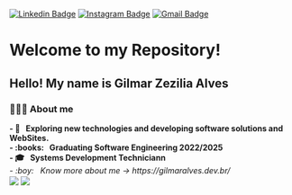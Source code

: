 [![Linkedin Badge](https://img.shields.io/badge/-Linkedin-blue?style=flat-square&logo=Linkedin&logoColor=white&link=https://www.linkedin.com/in/gilmar-zezilia-alves-336610182/)](https://www.linkedin.com/in/gilmar-zezilia-alves-336610182/)
[![Instagram Badge](https://img.shields.io/badge/-Instagram-a43b9d?style=flat-square&logo=Instagram&logoColor=white&link=https://www.instagram.com/gilmar.zezilia/)](https://www.instagram.com/gilmar.zezilia/)
[![Gmail Badge](https://img.shields.io/badge/-Gmail-c14438?style=flat-square&logo=Gmail&logoColor=white&link=mailto:GilmarAlves914@gmail.com)](mailto:GilmarAlves914@gmail.com)


<h1> Welcome to my Repository! </h1>
<h2> Hello! My name is Gilmar Zezilia Alves </h2>
<h3> 👨🏻‍💻 About me </h3>
<b>
- 🤔 &nbsp; Exploring new technologies and developing software solutions and WebSites.  <br>
- :books: &nbsp; Graduating Software Engineering   2022/2025  <br>
- 🎓 &nbsp;  Systems Development Techniciann </b> <br>
<i>
- :boy: &nbsp;  Know more about me -> https://gilmaralves.dev.br/   <br>
</i>
  <img align="center" src="https://github-readme-stats.vercel.app/api?username=GilmarAlves99&show_icons=true&include_all_commits=true&theme=buefy" />
  <img align="center" src="https://github-readme-stats.vercel.app/api/top-langs/?username=GilmarAlves99&langs_count=10&theme=buefy" />

  

